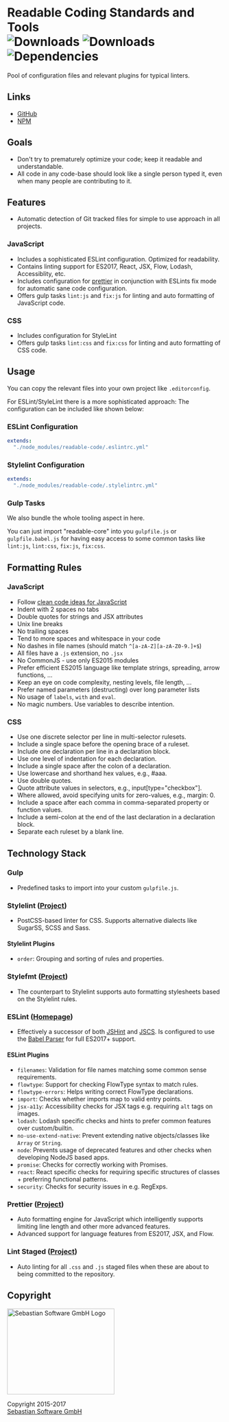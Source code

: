 # Readable Coding Standards and Tools<br/>![Downloads][npm-version-img] ![Downloads][npm-downloads-img] ![Dependencies][deps-img]

[deps-img]: https://david-dm.org/sebastian-software/readable-code.svg
[npm-downloads-img]: https://img.shields.io/npm/dm/readable-code.svg
[npm-version-img]: https://img.shields.io/npm/v/readable-code.svg

Pool of configuration files and relevant plugins for typical linters.



## Links

- [GitHub](https://github.com/sebastian-software/readable-code)
- [NPM](https://www.npmjs.com/package/readable-code)



## Goals

- Don't try to prematurely optimize your code; keep it readable and understandable.
- All code in any code-base should look like a single person typed it, even when many people are contributing to it.



## Features

- Automatic detection of Git tracked files for simple to use approach in all projects.

### JavaScript

- Includes a sophisticated ESLint configuration. Optimized for readability.
- Contains linting support for ES2017, React, JSX, Flow, Lodash, Accessiblity, etc.
- Includes configuration for [prettier](https://github.com/prettier/prettier) in conjunction with ESLints fix mode for automatic sane code configuration.
- Offers gulp tasks `lint:js` and `fix:js` for linting and auto formatting of JavaScript code.

### CSS

- Includes configuration for StyleLint 
- Offers gulp tasks `lint:css` and `fix:css` for linting and auto formatting of CSS code.




## Usage

You can copy the relevant files into your own project like `.editorconfig`. 

For ESLint/StyleLint there is a more sophisticated approach: The configuration can be included like shown below:

### ESLint Configuration

```yaml
extends:
  "./node_modules/readable-code/.eslintrc.yml"
```

### Stylelint Configuration

```yaml
extends:
  "./node_modules/readable-code/.stylelintrc.yml"
```

### Gulp Tasks

We also bundle the whole tooling aspect in here. 

You can just import "readable-core" into you `gulpfile.js` or `gulpfile.babel.js` for having easy access to some 
common tasks like `lint:js`, `lint:css`, `fix:js`, `fix:css`.




## Formatting Rules

### JavaScript

- Follow [clean code ideas for JavaScript](https://github.com/ryanmcdermott/clean-code-javascript)
- Indent with 2 spaces no tabs
- Double quotes for strings and JSX attributes
- Unix line breaks
- No trailing spaces 
- Tend to more spaces and whitespace in your code
- No dashes in file names (should match `^[a-zA-Z][a-zA-Z0-9.]+$`)
- All files have a `.js` extension, no `.jsx`
- No CommonJS - use only ES2015 modules
- Prefer efficient ES2015 language like template strings, spreading, arrow functions, ...
- Keep an eye on code complexity, nesting levels, file length, ...
- Prefer named parameters (destructing) over long parameter lists
- No usage of `labels`, `with` and `eval`.
- No magic numbers. Use variables to describe intention.

### CSS

- Use one discrete selector per line in multi-selector rulesets.
- Include a single space before the opening brace of a ruleset.
- Include one declaration per line in a declaration block.
- Use one level of indentation for each declaration.
- Include a single space after the colon of a declaration.
- Use lowercase and shorthand hex values, e.g., #aaa.
- Use double quotes.
- Quote attribute values in selectors, e.g., input[type="checkbox"].
- Where allowed, avoid specifying units for zero-values, e.g., margin: 0.
- Include a space after each comma in comma-separated property or function values.
- Include a semi-colon at the end of the last declaration in a declaration block.
- Separate each ruleset by a blank line.



## Technology Stack

### Gulp

- Predefined tasks to import into your custom `gulpfile.js`.

### Stylelint ([Project](https://github.com/stylelint/stylelint))

- PostCSS-based linter for CSS. Supports alternative dialects like SugarSS, SCSS and Sass.

#### Stylelint Plugins

- `order`: Grouping and sorting of rules and properties.

### Stylefmt ([Project](https://github.com/morishitter/stylefmt))

- The counterpart to Stylelint supports auto formatting stylesheets based on the Stylelint rules.

### ESLint ([Homepage](eslint.org))

- Effectively a successor of both [JSHint](http://jshint.com/) and [JSCS](http://jscs.info/). Is configured to use the [Babel Parser](https://github.com/babel/babel-eslint) for full ES2017+ support.

#### ESLint Plugins

- `filenames`: Validation for file names matching some common sense requirements.
- `flowtype`: Support for checking FlowType syntax to match rules.
- `flowtype-errors`: Helps writing correct FlowType declarations.
- `import`: Checks whether imports map to valid entry points.
- `jsx-a11y`: Accessibility checks for JSX tags e.g. requiring `alt` tags on images.
- `lodash`: Lodash specific checks and hints to prefer common features over custom/builtin.
- `no-use-extend-native`: Prevent extending native objects/classes like `Array` or `String`.
- `node`: Prevents usage of deprecated features and other checks when developing NodeJS based apps.
- `promise`: Checks for correctly working with Promises.
- `react`: React specific checks for requiring specific structures of classes + preferring functional patterns.
- `security`: Checks for security issues in e.g. RegExps.

### Prettier ([Project](https://github.com/prettier/prettier))

- Auto formatting engine for JavaScript which intelligently supports limiting line length and other more advanced features.
- Advanced support for language features from ES2017, JSX, and Flow.

### Lint Staged ([Project](https://github.com/okonet/lint-staged))

- Auto linting for all `.css` and `.js` staged files when these are about to being committed to the repository.




## Copyright

<img src="https://raw.githubusercontent.com/sebastian-software/readable-code/master/assets/sebastiansoftware.png" alt="Sebastian Software GmbH Logo" width="250" height="200"/>

Copyright 2015-2017<br/>[Sebastian Software GmbH](http://www.sebastian-software.de)
